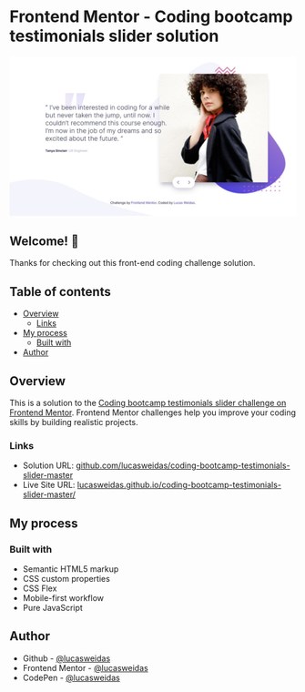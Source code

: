 # Frontend Mentor - Coding bootcamp testimonials slider solution

![Preview for the Coding bootcamp testimonials slider coding challenge](./preview/desktop-preview.jpg)

## Welcome! 👋

Thanks for checking out this front-end coding challenge solution.

## Table of contents
- [Overview](#overview)
  - [Links](#links)
- [My process](#my-process)
  - [Built with](#built-with)
- [Author](#author)

## Overview

This is a solution to the [Coding bootcamp testimonials slider challenge on Frontend Mentor](https://www.frontendmentor.io/challenges/coding-bootcamp-testimonials-slider-4FNyLA8JL). Frontend Mentor challenges help you improve your coding skills by building realistic projects.

### Links

- Solution URL: [github.com/lucasweidas/coding-bootcamp-testimonials-slider-master](https://github.com/lucasweidas/coding-bootcamp-testimonials-slider-master)
- Live Site URL: [lucasweidas.github.io/coding-bootcamp-testimonials-slider-master/](https://lucasweidas.github.io/coding-bootcamp-testimonials-slider-master/)

## My process

### Built with

- Semantic HTML5 markup
- CSS custom properties
- CSS Flex
- Mobile-first workflow
- Pure JavaScript

## Author

- Github - [@lucasweidas](https://github.com/LucasWeidas)
- Frontend Mentor - [@lucasweidas](https://www.frontendmentor.io/profile/lucasweidas)
- CodePen - [@lucasweidas](https://codepen.io/lucasweidas)
